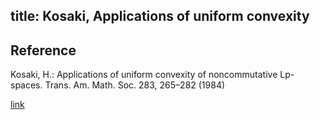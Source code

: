 title: Kosaki, Applications of uniform convexity 
---

## Reference

Kosaki, H.: Applications of uniform convexity of noncommutative Lp-spaces. Trans. Am. Math. Soc. 283, 265–282 (1984)


[link](https://drive.google.com/file/d/1IdDF7Lh5PwEcuxhDsVxoXbKPSVUQBYAP/view?usp=sharing)


